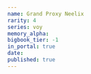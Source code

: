 ```yaml
---
name: Grand Proxy Neelix
rarity: 4
series: voy
memory_alpha:
bigbook_tier: -1
in_portal: true
date:
published: true
---
```



